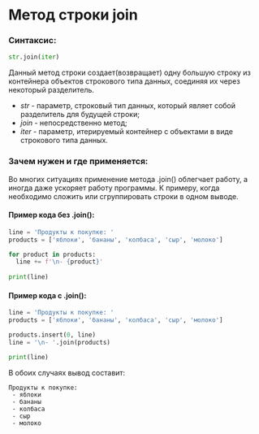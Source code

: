 # Метод строки join

### Синтаксис:

```python
str.join(iter)
```
Данный метод строки создает(возвращает) одну большую строку из контейнера объектов строкового типа данных, соединяя их через некоторый разделитель.
- *str* - параметр, строковый тип данных, который являет собой разделитель для будущей строки;
- *join* - непосредственно метод;
- *iter* - параметр, итерируемый контейнер с объектами в виде строкового типа данных.

### Зачем нужен и где применяется:

Во многих ситуациях применение метода .join() облегчает работу, а иногда даже ускоряет работу программы. К примеру, когда необходимо сложить или сгруппировать строки в одном выводе.

#### Пример кода без .join():
```python
line = 'Продукты к покупке: '
products = ['яблоки', 'бананы', 'колбаса', 'сыр', 'молоко']

for product in products:
  line += f'\n- {product}'
  
print(line)
```

#### Пример кода с .join():
```python
line = 'Продукты к покупке: '
products = ['яблоки', 'бананы', 'колбаса', 'сыр', 'молоко']

products.insert(0, line)
line = '\n- '.join(products)

print(line)
```

В обоих случаях вывод составит:
```
Продукты к покупке: 
 - яблоки
 - бананы
 - колбаса
 - сыр
 - молоко
```

